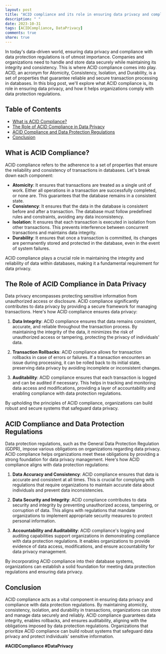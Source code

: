 ```yaml
---
layout: post
title: "ACID compliance and its role in ensuring data privacy and compliance with data protection regulations"
description: " "
date: 2023-10-31
tags: [ACIDCompliance, DataPrivacy]
comments: true
share: true
---
```


In today's data-driven world, ensuring data privacy and compliance with data protection regulations is of utmost importance. Companies and organizations need to handle and store data securely while maintaining its integrity and consistency. This is where ACID compliance comes into play. ACID, an acronym for Atomicity, Consistency, Isolation, and Durability, is a set of properties that guarantee reliable and secure transaction processing in databases. In this blog post, we'll explore what ACID compliance is, its role in ensuring data privacy, and how it helps organizations comply with data protection regulations.

## Table of Contents
- [What is ACID Compliance?](#what-is-acid-compliance)
- [The Role of ACID Compliance in Data Privacy](#the-role-of-acid-compliance-in-data-privacy)
- [ACID Compliance and Data Protection Regulations](#acid-compliance-and-data-protection-regulations)
- [Conclusion](#conclusion)

## What is ACID Compliance?

ACID compliance refers to the adherence to a set of properties that ensure the reliability and consistency of transactions in databases. Let's break down each component:

- **Atomicity**: It ensures that transactions are treated as a single unit of work. Either all operations in a transaction are successfully completed, or none are. This guarantees that the database remains in a consistent state.
- **Consistency**: It ensures that the data in the database is consistent before and after a transaction. The database must follow predefined rules and constraints, avoiding any data inconsistency.
- **Isolation**: It ensures that each transaction is executed in isolation from other transactions. This prevents interference between concurrent transactions and maintains data integrity.
- **Durability**: It ensures that once a transaction is committed, its changes are permanently stored and protected in the database, even in the event of system failures.

ACID compliance plays a crucial role in maintaining the integrity and reliability of data within databases, making it a fundamental requirement for data privacy.

## The Role of ACID Compliance in Data Privacy

Data privacy encompasses protecting sensitive information from unauthorized access or disclosure. ACID compliance significantly contributes to data privacy by providing a secure framework for managing transactions. Here's how ACID compliance ensures data privacy:

1. **Data Integrity**: ACID compliance ensures that data remains consistent, accurate, and reliable throughout the transaction process. By maintaining the integrity of the data, it minimizes the risk of unauthorized access or tampering, protecting the privacy of individuals' data.

2. **Transaction Rollbacks**: ACID compliance allows for transaction rollbacks in case of errors or failures. If a transaction encounters an issue during processing, it can be rolled back to its initial state, preserving data privacy by avoiding incomplete or inconsistent changes.

3. **Auditability**: ACID compliance ensures that each transaction is logged and can be audited if necessary. This helps in tracking and monitoring data access and modifications, providing a layer of accountability and enabling compliance with data protection regulations.

By upholding the principles of ACID compliance, organizations can build robust and secure systems that safeguard data privacy.

## ACID Compliance and Data Protection Regulations

Data protection regulations, such as the General Data Protection Regulation (GDPR), impose various obligations on organizations regarding data privacy. ACID compliance helps organizations meet these obligations by providing a strong foundation for data privacy management. Here's how ACID compliance aligns with data protection regulations:

1. **Data Accuracy and Consistency**: ACID compliance ensures that data is accurate and consistent at all times. This is crucial for complying with regulations that require organizations to maintain accurate data about individuals and prevent data inconsistencies.

2. **Data Security and Integrity**: ACID compliance contributes to data security and integrity by preventing unauthorized access, tampering, or corruption of data. This aligns with regulations that mandate organizations to implement appropriate security measures to protect personal information.

3. **Accountability and Auditability**: ACID compliance's logging and auditing capabilities support organizations in demonstrating compliance with data protection regulations. It enables organizations to provide evidence of data access, modifications, and ensure accountability for data privacy management.

By incorporating ACID compliance into their database systems, organizations can establish a solid foundation for meeting data protection regulations and ensuring data privacy.

## Conclusion

ACID compliance acts as a vital component in ensuring data privacy and compliance with data protection regulations. By maintaining atomicity, consistency, isolation, and durability in transactions, organizations can store and manage data securely and reliably. ACID compliance guarantees data integrity, enables rollbacks, and ensures auditability, aligning with the obligations imposed by data protection regulations. Organizations that prioritize ACID compliance can build robust systems that safeguard data privacy and protect individuals' sensitive information.

**#ACIDCompliance #DataPrivacy**
